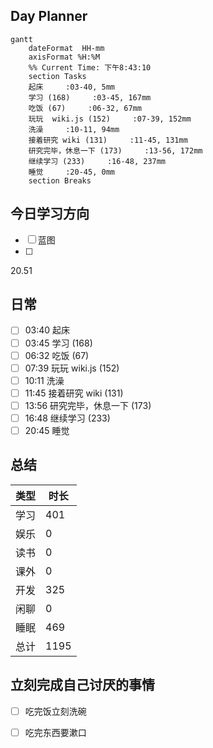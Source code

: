 ## Day Planner
```mermaid
gantt
    dateFormat  HH-mm
    axisFormat %H:%M
    %% Current Time: 下午8:43:10
    section Tasks
    起床     :03-40, 5mm
    学习 (168)     :03-45, 167mm
    吃饭 (67)     :06-32, 67mm
    玩玩  wiki.js (152)     :07-39, 152mm
    洗澡     :10-11, 94mm
    接着研究 wiki (131)     :11-45, 131mm
    研究完毕，休息一下 (173)     :13-56, 172mm
    继续学习 (233)     :16-48, 237mm
    睡觉     :20-45, 0mm
    section Breaks

```

## 今日学习方向
- [ ] 蓝图
- [ ] 

20.51
## 日常

- [ ] 03:40 起床
- [ ] 03:45 学习 (168)
- [ ] 06:32 吃饭 (67)
- [ ] 07:39 玩玩  wiki.js (152)
- [ ] 10:11 洗澡
- [ ] 11:45 接着研究 wiki (131)
- [ ] 13:56 研究完毕，休息一下 (173)
- [ ] 16:48 继续学习 (233)
- [ ] 20:45 睡觉

## 总结

| 类型 | 时长 |
| ---- | ---- |
| 学习 | 401  |
| 娱乐 | 0    |
| 读书 | 0    |
| 课外 | 0    |
| 开发 | 325  |
| 闲聊 | 0    |
| 睡眠 | 469  |
| 总计 | 1195 |


## 立刻完成自己讨厌的事情
- [ ] 吃完饭立刻洗碗
- [ ] 吃完东西要漱口


